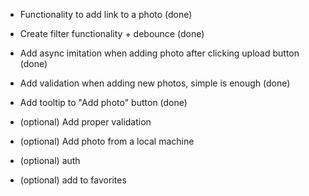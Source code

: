 - Functionality to add link to a photo (done)
- Create filter functionality + debounce (done)
- Add async imitation when adding photo after clicking upload button (done)
- Add validation when adding new photos, simple is enough (done)
- Add tooltip to "Add photo" button (done)

- (optional) Add proper validation
- (optional) Add photo from a local machine
- (optional) auth
- (optional) add to favorites

